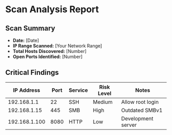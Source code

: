 # Scan Analysis Report

## Scan Summary
- **Date:** [Date]
- **IP Range Scanned:** [Your Network Range]
- **Total Hosts Discovered:** [Number]
- **Open Ports Identified:** [Number]

## Critical Findings
| IP Address    | Port | Service | Risk Level |   Notes            |
|---------------|------|---------|------------|--------------------|
| 192.168.1.1   | 22   | SSH     | Medium     | Allow root login   |
| 192.168.1.15  | 445  | SMB     | High       | Outdated SMBv1     |
| 192.168.1.100 | 8080 | HTTP    | Low        | Development server |
